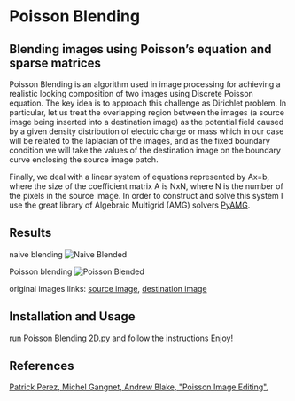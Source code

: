 # Poisson Blending
## Blending images using Poisson’s equation and sparse matrices
Poisson Blending is an algorithm used in image processing for achieving a realistic looking composition of two images using Discrete Poisson equation.
The key idea is to approach this challenge as Dirichlet problem. In particular, let us treat the overlapping region between the images (a source image being inserted into a destination image) as the potential field caused by a given density distribution of electric charge or mass which in our case will be related to the laplacian of the images, and as the fixed boundary condition we will take the values of the destination image on the boundary curve enclosing the source image patch.

Finally, we deal with a linear system of equations represented by Ax=b, where the size of the coefficient matrix A is NxN, where N is the number of the pixels in the source image.
In order to construct and solve this system I use the great library of Algebraic Multigrid (AMG) solvers [PyAMG](https://github.com/pyamg/pyamg).

## Results
naive blending
![Naive Blended](https://user-images.githubusercontent.com/82455000/150935595-3787de6a-f4e0-44dc-87e5-3c57b72ab71c.png)

Poisson blending
![Poisson Blended](https://user-images.githubusercontent.com/82455000/150935633-ce21a68e-1910-461b-9f24-871f09e03ea4.png)
 
original images links: 
[source image](https://www.google.com/url?sa=i&url=https%3A%2F%2Fwww.pentaxforums.com%2Fgallery%2Fphoto-old-airplane-3-12687%2F%26u%3D15401&psig=AOvVaw0zigv5y9ES8bgUG4GMyhwJ&ust=1643183473740000&source=images&cd=vfe&ved=0CAsQjRxqFwoTCPiNidu1zPUCFQAAAAAdAAAAABAD), 
[destination image](https://www.google.com/url?sa=i&url=https%3A%2F%2Fwww.azocleantech.com%2Fnews.aspx%3FnewsID%3D26805&psig=AOvVaw0IhVkjyN04kdRn5500daF5&ust=1643183382112000&source=images&cd=vfe&ved=0CAsQjRxqFwoTCLiZkrS1zPUCFQAAAAAdAAAAABAE)

## Installation and Usage
run Poisson Blending 2D.py and follow the instructions
Enjoy!
## References
[Patrick Perez, Michel Gangnet, Andrew Blake, "Poisson Image Editing".](https://www.cs.jhu.edu/~misha/Fall07/Papers/Perez03.pdf)
